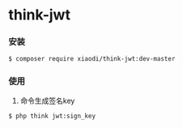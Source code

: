 # think-jwt

### 安装
```sh
$ composer require xiaodi/think-jwt:dev-master
```

### 使用
1. 命令生成签名key
```sh
$ php think jwt:sign_key
```

